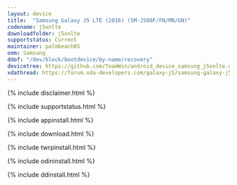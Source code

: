 ```yaml
---
layout: device
title:  "Samsung Galaxy J5 LTE (2016) (SM-J500F/FN/MN/GN)"
codename: j5xnlte
downloadfolder: j5xnlte
supportstatus: Current
maintainer: palmbeach05
oem: Samsung
ddof: "/dev/block/bootdevice/by-name/recovery"
devicetree: https://github.com/TeamWin/android_device_samsung_j5xnlte.git
xdathread: https://forum.xda-developers.com/galaxy-j5/samsung-galaxy-j5-2016-roms-kernels-recoveries--other-development/official-twrp-3-3-1-galaxy-j5-2016-t3976033
---
```


{% include disclaimer.html %}

{% include supportstatus.html %}

{% include appinstall.html %}

{% include download.html %}

{% include twrpinstall.html %}

{% include odininstall.html %}

{% include ddinstall.html %}
